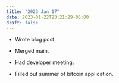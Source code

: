 ```yaml
---
title: "2023 Jan 17"
date: 2023-01-22T23:21:29-06:00
draft: false
---
```


- Wrote blog post.

- Merged main.
- Had developer meeting.
- Filled out summer of bitcoin application.

